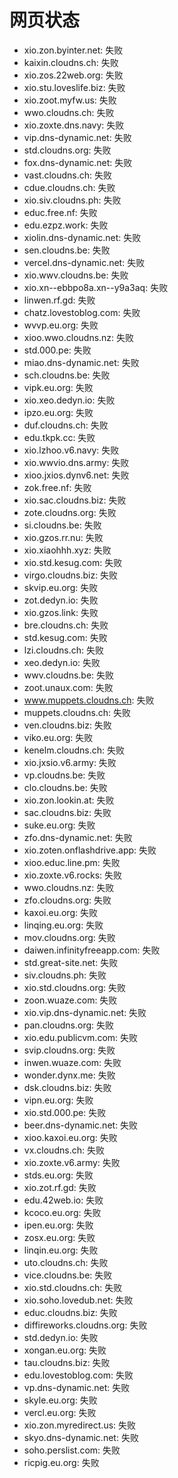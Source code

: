 # 网页状态
- xio.zon.byinter.net: 失败
- kaixin.cloudns.ch: 失败
- xio.zos.22web.org: 失败
- xio.stu.loveslife.biz: 失败
- xio.zoot.myfw.us: 失败
- wwo.cloudns.ch: 失败
- xio.zoxte.dns.navy: 失败
- vip.dns-dynamic.net: 失败
- std.cloudns.org: 失败
- fox.dns-dynamic.net: 失败
- vast.cloudns.ch: 失败
- cdue.cloudns.ch: 失败
- xio.siv.cloudns.ph: 失败
- educ.free.nf: 失败
- edu.ezpz.work: 失败
- xiolin.dns-dynamic.net: 失败
- sen.cloudns.be: 失败
- vercel.dns-dynamic.net: 失败
- xio.wwv.cloudns.be: 失败
- xio.xn--ebbpo8a.xn--y9a3aq: 失败
- linwen.rf.gd: 失败
- chatz.lovestoblog.com: 失败
- wvvp.eu.org: 失败
- xioo.wwo.cloudns.nz: 失败
- std.000.pe: 失败
- miao.dns-dynamic.net: 失败
- sch.cloudns.be: 失败
- vipk.eu.org: 失败
- xio.xeo.dedyn.io: 失败
- ipzo.eu.org: 失败
- duf.cloudns.ch: 失败
- edu.tkpk.cc: 失败
- xio.lzhoo.v6.navy: 失败
- xio.wwvio.dns.army: 失败
- xioo.jxios.dynv6.net: 失败
- zok.free.nf: 失败
- xio.sac.cloudns.biz: 失败
- zote.cloudns.org: 失败
- si.cloudns.be: 失败
- xio.gzos.rr.nu: 失败
- xio.xiaohhh.xyz: 失败
- xio.std.kesug.com: 失败
- virgo.cloudns.biz: 失败
- skvip.eu.org: 失败
- zot.dedyn.io: 失败
- xio.gzos.link: 失败
- bre.cloudns.ch: 失败
- std.kesug.com: 失败
- lzi.cloudns.ch: 失败
- xeo.dedyn.io: 失败
- wwv.cloudns.be: 失败
- zoot.unaux.com: 失败
- www.muppets.cloudns.ch: 失败
- muppets.cloudns.ch: 失败
- ven.cloudns.biz: 失败
- viko.eu.org: 失败
- kenelm.cloudns.ch: 失败
- xio.jxsio.v6.army: 失败
- vp.cloudns.be: 失败
- clo.cloudns.be: 失败
- xio.zon.lookin.at: 失败
- sac.cloudns.biz: 失败
- suke.eu.org: 失败
- zfo.dns-dynamic.net: 失败
- xio.zoten.onflashdrive.app: 失败
- xioo.educ.line.pm: 失败
- xio.zoxte.v6.rocks: 失败
- wwo.cloudns.nz: 失败
- zfo.cloudns.org: 失败
- kaxoi.eu.org: 失败
- linqing.eu.org: 失败
- mov.cloudns.org: 失败
- daiwen.infinityfreeapp.com: 失败
- std.great-site.net: 失败
- siv.cloudns.ph: 失败
- xio.std.cloudns.org: 失败
- zoon.wuaze.com: 失败
- xio.vip.dns-dynamic.net: 失败
- pan.cloudns.org: 失败
- xio.edu.publicvm.com: 失败
- svip.cloudns.org: 失败
- inwen.wuaze.com: 失败
- wonder.dynx.me: 失败
- dsk.cloudns.biz: 失败
- vipn.eu.org: 失败
- xio.std.000.pe: 失败
- beer.dns-dynamic.net: 失败
- xioo.kaxoi.eu.org: 失败
- vx.cloudns.ch: 失败
- xio.zoxte.v6.army: 失败
- stds.eu.org: 失败
- xio.zot.rf.gd: 失败
- edu.42web.io: 失败
- kcoco.eu.org: 失败
- ipen.eu.org: 失败
- zosx.eu.org: 失败
- linqin.eu.org: 失败
- uto.cloudns.ch: 失败
- vice.cloudns.be: 失败
- xio.std.cloudns.ch: 失败
- xio.soho.lovedub.net: 失败
- educ.cloudns.biz: 失败
- diffireworks.cloudns.org: 失败
- std.dedyn.io: 失败
- xongan.eu.org: 失败
- tau.cloudns.biz: 失败
- edu.lovestoblog.com: 失败
- vp.dns-dynamic.net: 失败
- skyle.eu.org: 失败
- vercl.eu.org: 失败
- xio.zon.myredirect.us: 失败
- skyo.dns-dynamic.net: 失败
- soho.perslist.com: 失败
- ricpig.eu.org: 失败
